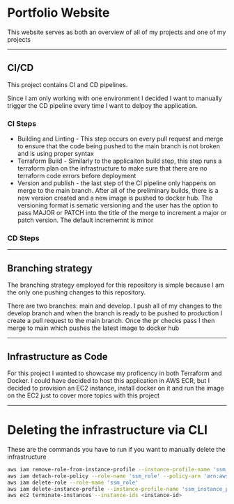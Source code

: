 # Portfolio Website
This website serves as both an overview of all of my projects and one of my projects

------------
## CI/CD
This project contains CI and CD pipelines.

Since I am only working with one environment I decided I want to manually trigger the CD pipeline every time I want to delpoy the application. 

### CI Steps
- Building and Linting - This step occurs on every pull request and merge to ensure that the code being pushed to the main branch is not broken and is using proper syntax
- Terraform Build - Similarly to the applicaiton build step, this step runs a terraform plan on the infrastructure to make sure that there are no terraform code errors before deployment
- Version and publish - the last step of the CI pipeline only happens on merge to the main branch. After all of the preliminary builds, there is a new version created and a new image is pushed to docker hub. The versioning format is sematic versioning and the user has the option to pass MAJOR or PATCH into the title of the merge to increment a major or patch version. The default incrememnt is minor

### CD Steps

--------------
## Branching strategy
The branching strategy employed for this repository is simple because I am the only one pushing changes to this repository. 

There are two branches: main and develop. I push all of my changes to the develop branch and when the branch is ready to be pushed to production I create a pull request to the main branch. Once the pr checks pass I then merge to main which pushes the latest image to docker hub

-------------
## Infrastructure as Code
For this project I wanted to showcase my proficency in both Terraform and Docker. I could have decided to host this application in AWS ECR, but I decided to provision an EC2 instance, install docker on it and run the image on the EC2 just to cover more topics with this project






-----------------
# Deleting the infrastructure via CLI
These are the commands you have to run if you want to manually delete the infrastructure

```bash
aws iam remove-role-from-instance-profile --instance-profile-name 'ssm_instance_profile' --role-name 'ssm_role'
aws iam detach-role-policy --role-name 'ssm_role' --policy-arn 'arn:aws:iam::aws:policy/AmazonSSMManagedInstanceCore'
aws iam delete-role --role-name 'ssm_role'
aws iam delete-instance-profile --instance-profile-name 'ssm_instance_profile'
aws ec2 terminate-instances --instance-ids <instance-id>
```
